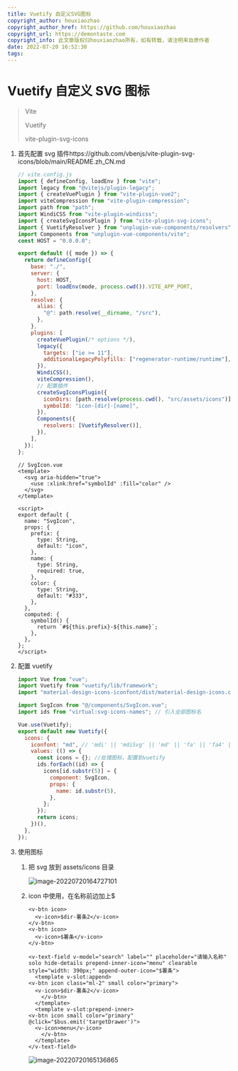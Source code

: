 ```yaml
---
title: Vuetify 自定义SVG图标
copyright_author: houxiaozhao
copyright_author_href: https://github.com/houxiaozhao
copyright_url: https://demontaste.com
copyright_info: 此文章版权归houxiaozhao所有，如有转载，请注明来自原作者
date: 2022-07-20 16:52:30
tags:
---
```


# Vuetify 自定义 SVG 图标

> Vite
>
> Vuetify
>
> vite-plugin-svg-icons

1. 首先配置 svg 插件https://github.com/vbenjs/vite-plugin-svg-icons/blob/main/README.zh_CN.md

   ```javascript
   // vite.config.js
   import { defineConfig, loadEnv } from "vite";
   import legacy from "@vitejs/plugin-legacy";
   import { createVuePlugin } from "vite-plugin-vue2";
   import viteCompression from "vite-plugin-compression";
   import path from "path";
   import WindiCSS from "vite-plugin-windicss";
   import { createSvgIconsPlugin } from "vite-plugin-svg-icons";
   import { VuetifyResolver } from "unplugin-vue-components/resolvers";
   import Components from "unplugin-vue-components/vite";
   const HOST = "0.0.0.0";

   export default ({ mode }) => {
     return defineConfig({
       base: "./",
       server: {
         host: HOST,
         port: loadEnv(mode, process.cwd()).VITE_APP_PORT,
       },
       resolve: {
         alias: {
           "@": path.resolve(__dirname, "/src"),
         },
       },
       plugins: [
         createVuePlugin(/* options */),
         legacy({
           targets: ["ie >= 11"],
           additionalLegacyPolyfills: ["regenerator-runtime/runtime"],
         }),
         WindiCSS(),
         viteCompression(),
         // 配置插件
         createSvgIconsPlugin({
           iconDirs: [path.resolve(process.cwd(), "src/assets/icons")],
           symbolId: "icon-[dir]-[name]",
         }),
         Components({
           resolvers: [VuetifyResolver()],
         }),
       ],
     });
   };
   ```

   ```vue
   // SvgIcon.vue
   <template>
     <svg aria-hidden="true">
       <use :xlink:href="symbolId" :fill="color" />
     </svg>
   </template>

   <script>
   export default {
     name: "SvgIcon",
     props: {
       prefix: {
         type: String,
         default: "icon",
       },
       name: {
         type: String,
         required: true,
       },
       color: {
         type: String,
         default: "#333",
       },
     },
     computed: {
       symbolId() {
         return `#${this.prefix}-${this.name}`;
       },
     },
   };
   </script>
   ```

2. 配置 vuetify

   ```javascript
   import Vue from "vue";
   import Vuetify from "vuetify/lib/framework";
   import "material-design-icons-iconfont/dist/material-design-icons.css";

   import SvgIcon from "@/components/SvgIcon.vue";
   import ids from "virtual:svg-icons-names"; // 引入全部图标名

   Vue.use(Vuetify);
   export default new Vuetify({
     icons: {
       iconfont: "md", // 'mdi' || 'mdiSvg' || 'md' || 'fa' || 'fa4' || 'faSvg'
       values: (() => {
         const icons = {}; //处理图标，配置到vuetify
         ids.forEach((id) => {
           icons[id.substr(5)] = {
             component: SvgIcon,
             props: {
               name: id.substr(5),
             },
           };
         });
         return icons;
       })(),
     },
   });
   ```

3. 使用图标

   1. 把 svg 放到 assets/icons 目录

      ![image-20220720164727101](https://cdn.jsdelivr.net/gh/houxiaozhao/imageLibrary@master/uPic/2022/07/20/5tftoo.png)

   2. icon 中使用，在名称前边加上$

      ```vue
      <v-btn icon>
        <v-icon>$dir-薯条2</v-icon>
      </v-btn>
      <v-btn icon>
        <v-icon>$薯条</v-icon>
      </v-btn>
      ```

      ```vue
      <v-text-field v-model="search" label="" placeholder="请输入名称" solo hide-details prepend-inner-icon="menu" clearable style="width: 390px;" append-outer-icon="$薯条">
        <template v-slot:append>
      <v-btn icon class="ml-2" small color="primary">
        <v-icon>$dir-薯条2</v-icon>
          </v-btn>
        </template>
        <template v-slot:prepend-inner>
      <v-btn icon small color="primary" @click="$bus.emit('targetDrawer')">
        <v-icon>menu</v-icon>
          </v-btn>
        </template>
      </v-text-field>
      ```

      ![image-20220720165136865](https://cdn.jsdelivr.net/gh/houxiaozhao/imageLibrary@master/uPic/2022/07/20/LB8nEk.png)
